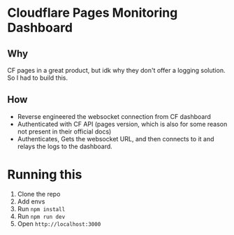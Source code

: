 # Cloudflare Pages Monitoring Dashboard

## Why

CF pages in a great product, but idk why they don't offer a logging solution. So I had to build this.

## How

- Reverse engineered the websocket connection from CF dashboard
- Authenticated with CF API (pages version, which is also for some reason not present in their official docs)
- Authenticates, Gets the websocket URL, and then connects to it and relays the logs to the dashboard.

# Running this

1. Clone the repo
2. Add envs
3. Run `npm install`
4. Run `npm run dev`
5. Open `http://localhost:3000`
